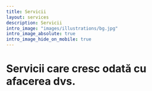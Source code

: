 ```yaml
---
title: Servicii
layout: services
description: Servicii
intro_image: "images/illustrations/bg.jpg"
intro_image_absolute: true
intro_image_hide_on_mobile: true
---
```


# Servicii care cresc odată cu afacerea dvs.
